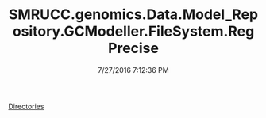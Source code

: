 ﻿---
title: SMRUCC.genomics.Data.Model_Repository.GCModeller.FileSystem.RegPrecise
date: 7/27/2016 7:12:36 PM
---

[Directories](T-SMRUCC.genomics.Data.Model_Repository.GCModeller.FileSystem.RegPrecise.Directories.html)

